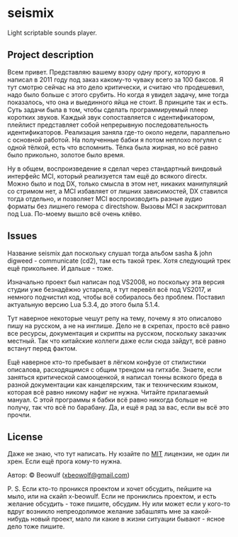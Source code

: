 ﻿# seismix #

Light scriptable sounds player.

## Project description

Всем привет. Представляю вашему взору одну прогу, которую я написал в 2011 году под заказ какому-то
чуваку всего за 100 баксов. Я тут смотрю сейчас на это дело критически, и считаю что продешевил,
надо было больше с этого срубить. Но когда я увидел задачу, мне тогда показалось, что она и выединного
яйца не стоит. В принципе так и есть. Суть задачи была в том, чтобы сделать программируемый плеер коротких
звуков. Каждый звук сопоставляется с идентификатором, плейлист представляет собой непрерывную
последовательность идентификаторов. Реализация заняла где-то около недели, параллельно с основной работой.
На полученные бабки я потом неплохо погулял с одной тёлкой, есть что вспомнить. Тёлка была жирная,
но всё равно было прикольно, золотое было время.

Ну в общем, воспроизведение я сделал через стандартный виндовый интерфейс MCI, который реализуется там ещё
до всякого directx. Можно было и под DX, только смысла в этом нет, никаких манипуляций со стримом нет,
а MCI избавляет от лишних зависимостей, DX ставился тогда отдельно, и позволяет MCI воспроизводить разные
аудио форматы без лишнего гемора с directshow. Вызовы MCI я заскриптовал под Lua. По-моему вышло всё
очень клёво.

## Issues

Название seismix дал поскольку слушал тогда альбом sasha & john digweed - communicate (cd2), там есть
такой трек. Хотя следующий трек ещё прикольнее. И дальше - тоже.

Изначально проект был написан под VS2008, но поскольку эта версия студии уже безнадёжно устарела, я тут
перевёл всё под VS2017, и немного подчистил код, чтобы всё собиралось без проблем. Поставил актуальную версию
Lua 5.3.4, до этого была 5.1.4.

Тут наверное некоторые чешут репу на тему, почему я это описалово пишу на русском, а не на инглише. Дело
не в скрепах, просто всё равно все ресурсы, документация и скрипты на русском, поскольку заказчик местный.
Так что китайские коллеги даже если сюда зайдут, всё равно встанут перед фактом.

Ещё наверное кто-то пребывает в лёгком конфузе от стилистики описалова, расходящимся с общим трендом на гитхабе.
Знаете, если заняться критической самооценкой, я написал тонны всякого бреда в разной документации как
канцелярским, так и техническим языком, которая всё равно никому нафиг не нужна. Читайте прилагаемый мануал.
С этой программы я бабки всё равно никогда больше не получу, так что всё по барабану. Да, и ещё я рад за вас,
если вы всё это прочли.

## License

Даже не знаю, что тут написать. Ну юзайте по [MIT](http://www.opensource.org/licenses/MIT) лицензии,
не один ли хрен. Если ещё прога кому-то нужна.

Автор: &copy; Beowulf (xbeowolf@gmail.com)

P. S. Если кто-то проникся проектом и хочет обсудить, пейшите на мыло, или на скайп x-beowulf. Если не
прониклись проектом, и есть желание обсудить - тоже пишите, обсудим. Ну или может если у кого-то вдруг
возникло непреодолимое желание забашлять мне за какой-нибудь новый проект, мало ли какие в жизни ситуации
бывают - ясное дело тоже пишите.